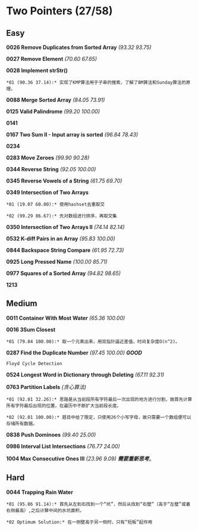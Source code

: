 # Two Pointers (27/58)

## Easy

**0026 Remove Duplicates from Sorted Array** *(93.32 93.75)*

**0027 Remove Element** *(70.60 67.65)*

**0028 Implement strStr()** 

	*01 (90.36 37.14):* 实现了KMP算法用于子串的搜索，了解了BM算法和Sunday算法的原理。

**0088 Merge Sorted Array** *(84.05 73.91)*

**0125 Valid Palindrome** *(99.20 100.00)*

**0141**

**0167 Two Sum II - Input array is sorted** *(96.84 78.43)*

**0234**

**0283 Move Zeroes** *(99.90 90.28)*

**0344 Reverse String** *(92.05 100.00)*

**0345 Reverse Vowels of a String** *(61.75 69.70)*

**0349 Intersection of Two Arrays** 

	*01 (19.07 60.00):* 使用hashset去重取交 

	*02 (99.29 86.67):* 先对数组进行排序，再取交集 

**0350 Intersection of Two Arrays II** *(74.14 82.14)*

**0532 K-diff Pairs in an Array** *(95.83 100.00)*

**0844 Backspace String Compare** *(61.95 72.73)*

**0925 Long Pressed Name** *(100.00 85.71)*

**0977 Squares of a Sorted Array** *(94.82 98.65)*

**1213**

## Medium

**0011 Container With Most Water** *(65.36 100.00)*

**0016 3Sum Closest** 

	*01 (79.84 100.00):* 取一个元素出来，用双指针逼近差值，时间复杂度O(n^2)。

**0287 Find the Duplicate Number** *(97.45 100.00)* ***GOOD*** 

	Floyd Cycle Detection

**0524 Longest Word in Dictionary through Deleting** *(67.11 92.31)*

**0763 Partition Labels** *(贪心算法)*

	*01 (92.01 32.26):* 思路是从当前段所有字符最后一次出现的地方进行分割，故首先计算所有字符最后出现的位置，在遍历中不断扩大当前段长度。

	*02 (92.01 100.00):* 题目中给了限定，只使用26个小写字母，故只需要一个数组便可以存储所有数据。

**0838 Push Dominoes** *(99.40 25.00)*

**0986 Interval List Intersections** *(76.77 24.00)*

**1004 Max Consecutive Ones III** *(23.96 9.09)* ***需要重新思考***。

## Hard

**0044 Trapping Rain Water** 

	*01 (95.86 91.14):* 首先从左到右找到一个“坑”，然后从找到“右壁”（高于“左壁”或着右侧最高）,之后计算中间的水坑面积。

	*02 Optimum Solution:* 在一侧壁高于另一侧时，只有“短板”起作用
